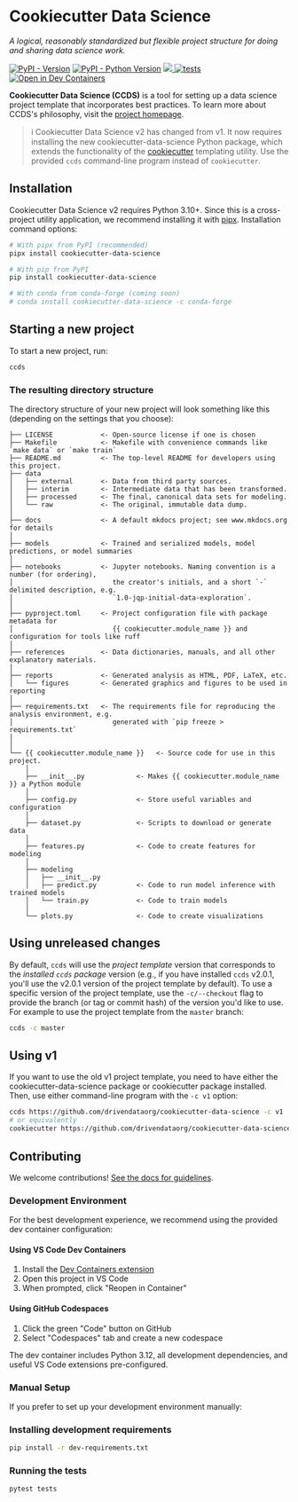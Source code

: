 # Cookiecutter Data Science

_A logical, reasonably standardized but flexible project structure for doing and sharing data science work._

[![PyPI - Version](https://img.shields.io/pypi/v/cookiecutter-data-science)](https://pypi.org/project/cookiecutter-data-science/)
[![PyPI - Python Version](https://img.shields.io/pypi/pyversions/cookiecutter-data-science)](https://pypi.org/project/cookiecutter-data-science/)
<a target="_blank" href="https://cookiecutter-data-science.drivendata.org/">
    <img src="https://img.shields.io/badge/CCDS-Project%20template-328F97?logo=cookiecutter" />
</a>
[![tests](https://github.com/drivendataorg/cookiecutter-data-science/actions/workflows/tests.yml/badge.svg)](https://github.com/drivendataorg/cookiecutter-data-science/actions/workflows/tests.yml)
[![Open in Dev Containers](https://img.shields.io/static/v1?label=Dev%20Containers&message=Open&color=blue&logo=visualstudiocode)](https://vscode.dev/redirect?url=vscode://ms-vscode-remote.remote-containers/cloneInVolume?url=https://github.com/andrewDoing/cookiecutter-data-science)

**Cookiecutter Data Science (CCDS)** is a tool for setting up a data science project template that incorporates best practices. To learn more about CCDS's philosophy, visit the [project homepage](https://cookiecutter-data-science.drivendata.org/).

> ℹ️ Cookiecutter Data Science v2 has changed from v1. It now requires installing the new cookiecutter-data-science Python package, which extends the functionality of the [cookiecutter](https://cookiecutter.readthedocs.io/en/stable/README.html) templating utility. Use the provided `ccds` command-line program instead of `cookiecutter`.

## Installation

Cookiecutter Data Science v2 requires Python 3.10+. Since this is a cross-project utility application, we recommend installing it with [pipx](https://pypa.github.io/pipx/). Installation command options:

```bash
# With pipx from PyPI (recommended)
pipx install cookiecutter-data-science

# With pip from PyPI
pip install cookiecutter-data-science

# With conda from conda-forge (coming soon)
# conda install cookiecutter-data-science -c conda-forge
```

## Starting a new project

To start a new project, run:

```bash
ccds
```

### The resulting directory structure

The directory structure of your new project will look something like this (depending on the settings that you choose):

```
├── LICENSE            <- Open-source license if one is chosen
├── Makefile           <- Makefile with convenience commands like `make data` or `make train`
├── README.md          <- The top-level README for developers using this project.
├── data
│   ├── external       <- Data from third party sources.
│   ├── interim        <- Intermediate data that has been transformed.
│   ├── processed      <- The final, canonical data sets for modeling.
│   └── raw            <- The original, immutable data dump.
│
├── docs               <- A default mkdocs project; see www.mkdocs.org for details
│
├── models             <- Trained and serialized models, model predictions, or model summaries
│
├── notebooks          <- Jupyter notebooks. Naming convention is a number (for ordering),
│                         the creator's initials, and a short `-` delimited description, e.g.
│                         `1.0-jqp-initial-data-exploration`.
│
├── pyproject.toml     <- Project configuration file with package metadata for 
│                         {{ cookiecutter.module_name }} and configuration for tools like ruff
│
├── references         <- Data dictionaries, manuals, and all other explanatory materials.
│
├── reports            <- Generated analysis as HTML, PDF, LaTeX, etc.
│   └── figures        <- Generated graphics and figures to be used in reporting
│
├── requirements.txt   <- The requirements file for reproducing the analysis environment, e.g.
│                         generated with `pip freeze > requirements.txt`
│
│
└── {{ cookiecutter.module_name }}   <- Source code for use in this project.
    │
    ├── __init__.py             <- Makes {{ cookiecutter.module_name }} a Python module
    │
    ├── config.py               <- Store useful variables and configuration
    │
    ├── dataset.py              <- Scripts to download or generate data
    │
    ├── features.py             <- Code to create features for modeling
    │
    ├── modeling                
    │   ├── __init__.py 
    │   ├── predict.py          <- Code to run model inference with trained models          
    │   └── train.py            <- Code to train models
    │
    └── plots.py                <- Code to create visualizations   
```

## Using unreleased changes

By default, `ccds` will use the _project template_ version that corresponds to the _installed `ccds` package_ version (e.g., if you have installed `ccds` v2.0.1, you'll use the v2.0.1 version of the project template by default). To use a specific version of the project template, use the `-c/--checkout` flag to provide the branch (or tag or commit hash) of the version you'd like to use. For example to use the project template from the `master` branch:

```bash
ccds -c master
```

## Using v1

If you want to use the old v1 project template, you need to have either the cookiecutter-data-science package or cookiecutter package installed. Then, use either command-line program with the `-c v1` option:

```bash
ccds https://github.com/drivendataorg/cookiecutter-data-science -c v1
# or equivalently
cookiecutter https://github.com/drivendataorg/cookiecutter-data-science -c v1
```

## Contributing

We welcome contributions! [See the docs for guidelines](https://cookiecutter-data-science.drivendata.org/contributing/).

### Development Environment

For the best development experience, we recommend using the provided dev container configuration:

#### Using VS Code Dev Containers
1. Install the [Dev Containers extension](https://marketplace.visualstudio.com/items?itemName=ms-vscode-remote.remote-containers)
2. Open this project in VS Code
3. When prompted, click "Reopen in Container"

#### Using GitHub Codespaces
1. Click the green "Code" button on GitHub
2. Select "Codespaces" tab and create a new codespace

The dev container includes Python 3.12, all development dependencies, and useful VS Code extensions pre-configured.

### Manual Setup

If you prefer to set up your development environment manually:

### Installing development requirements

```bash
pip install -r dev-requirements.txt
```

### Running the tests

```bash
pytest tests
```
